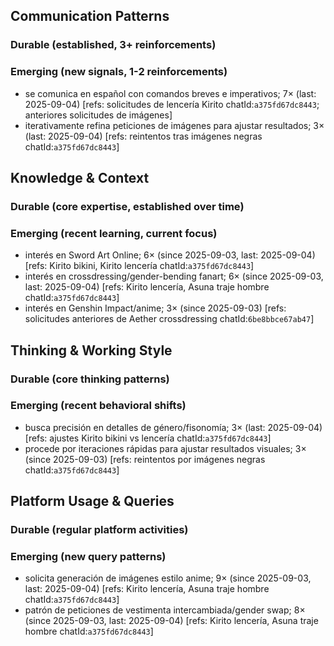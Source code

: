 ## Communication Patterns
### Durable (established, 3+ reinforcements)

### Emerging (new signals, 1-2 reinforcements)
- se comunica en español con comandos breves e imperativos; 7× (last: 2025-09-04) [refs: solicitudes de lencería Kirito chatId:`a375fd67dc8443`; anteriores solicitudes de imágenes]
- iterativamente refina peticiones de imágenes para ajustar resultados; 3× (last: 2025-09-04) [refs: reintentos tras imágenes negras chatId:`a375fd67dc8443`]

## Knowledge & Context
### Durable (core expertise, established over time)

### Emerging (recent learning, current focus)
- interés en Sword Art Online; 6× (since 2025-09-03, last: 2025-09-04) [refs: Kirito bikini, Kirito lencería chatId:`a375fd67dc8443`]
- interés en crossdressing/gender-bending fanart; 6× (since 2025-09-03, last: 2025-09-04) [refs: Kirito lencería, Asuna traje hombre chatId:`a375fd67dc8443`]
- interés en Genshin Impact/anime; 3× (since 2025-09-03) [refs: solicitudes anteriores de Aether crossdressing chatId:`6be8bbce67ab47`]

## Thinking & Working Style
### Durable (core thinking patterns)

### Emerging (recent behavioral shifts)
- busca precisión en detalles de género/fisonomía; 3× (last: 2025-09-04) [refs: ajustes Kirito bikini vs lencería chatId:`a375fd67dc8443`]
- procede por iteraciones rápidas para ajustar resultados visuales; 3× (since 2025-09-03) [refs: reintentos por imágenes negras chatId:`a375fd67dc8443`]

## Platform Usage & Queries
### Durable (regular platform activities)

### Emerging (new query patterns)
- solicita generación de imágenes estilo anime; 9× (since 2025-09-03, last: 2025-09-04) [refs: Kirito lencería, Asuna traje hombre chatId:`a375fd67dc8443`]
- patrón de peticiones de vestimenta intercambiada/gender swap; 8× (since 2025-09-03, last: 2025-09-04) [refs: Kirito lencería, Asuna traje hombre chatId:`a375fd67dc8443`]